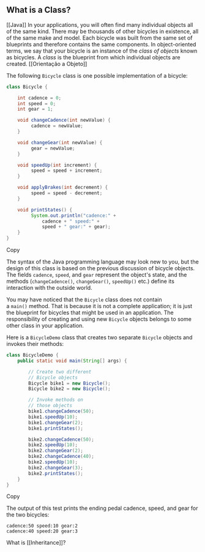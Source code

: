## What is a Class?
[[Java]]
In your applications, you will often find many individual objects all of the same kind. There may be thousands of other bicycles in existence, all of the same make and model. Each bicycle was built from the same set of blueprints and therefore contains the same components. In object-oriented terms, we say that your bicycle is an instance of the _class of objects_ known as bicycles. A _class_ is the blueprint from which individual objects are created.
[[Orientação a Objeto]]

The following `Bicycle` class is one possible implementation of a bicycle:

```java
class Bicycle {

    int cadence = 0;
    int speed = 0;
    int gear = 1;

    void changeCadence(int newValue) {
         cadence = newValue;
    }

    void changeGear(int newValue) {
         gear = newValue;
    }

    void speedUp(int increment) {
         speed = speed + increment;   
    }

    void applyBrakes(int decrement) {
         speed = speed - decrement;
    }

    void printStates() {
         System.out.println("cadence:" +
             cadence + " speed:" + 
             speed + " gear:" + gear);
    }
}
```

Copy

The syntax of the Java programming language may look new to you, but the design of this class is based on the previous discussion of bicycle objects. The fields `cadence`, `speed`, and `gear` represent the object's state, and the methods (`changeCadence()`, `changeGear()`, `speedUp()` etc.) define its interaction with the outside world.

You may have noticed that the `Bicycle` class does not contain a `main()` method. That is because it is not a complete application; it is just the blueprint for bicycles that might be used in an application. The responsibility of creating and using new `Bicycle` objects belongs to some other class in your application.

Here is a `BicycleDemo` class that creates two separate `Bicycle` objects and invokes their methods:

```java
class BicycleDemo {
    public static void main(String[] args) {

        // Create two different 
        // Bicycle objects
        Bicycle bike1 = new Bicycle();
        Bicycle bike2 = new Bicycle();

        // Invoke methods on 
        // those objects
        bike1.changeCadence(50);
        bike1.speedUp(10);
        bike1.changeGear(2);
        bike1.printStates();

        bike2.changeCadence(50);
        bike2.speedUp(10);
        bike2.changeGear(2);
        bike2.changeCadence(40);
        bike2.speedUp(10);
        bike2.changeGear(3);
        bike2.printStates();
    }
}
```

Copy

The output of this test prints the ending pedal cadence, speed, and gear for the two bicycles:

```shell
cadence:50 speed:10 gear:2
cadence:40 speed:20 gear:3
```


What is [[Inheritance]]? 
